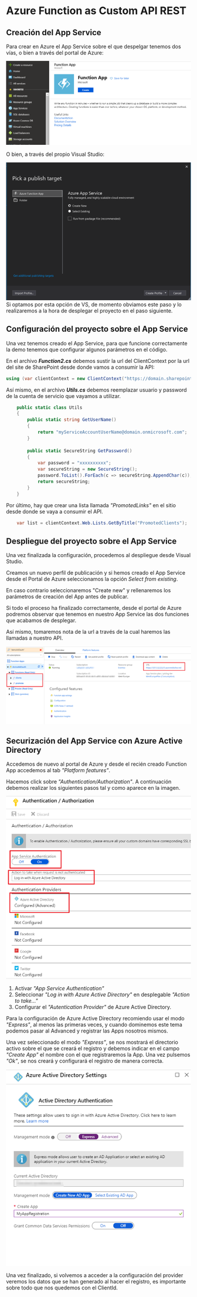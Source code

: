 # Azure Function as Custom API REST

## Creación del App Service
Para crear en Azure el App Service sobre el que despelgar tenemos dos vías, o bien a través del portal de Azure:

![alt text](https://raw.githubusercontent.com/ivangomez/SPSMad2019_SpfxNinja/master/DemoAzureFunction/Api/Screenshot1.png)

O bien, a través del propio Visual Studio:

![alt text](https://raw.githubusercontent.com/ivangomez/SPSMad2019_SpfxNinja/master/DemoAzureFunction/Api/Screenshot2.png)
Si optamos por esta opción de VS, de momento obviamos este paso y lo realizaremos a la hora de desplegar el proyecto en el paso siguiente.


## Configuración del proyecto sobre el App Service

Una vez tenemos creado el App Service, para que funcione correctamente la demo tenemos que configurar algunos parámetros en el código.

En el archivo *__Function2.cs__* debemos sustir la url del ClientContext por la url del site de SharePoint desde donde vamos a consumir la API:
```c#
using (var clientContext = new ClientContext("https://domain.sharepoint.com/sites/MyDemoSite"))
```

Así mismo, en el archivo *__Utils.cs__* debemos reemplazar usuario y password de la cuenta de servicio que vayamos a utilizar.
```c#
    public static class Utils
    {
        public static string GetUserName()
        {
            return "myServiceAccountUserName@domain.onmicrosoft.com";
        }

        public static SecureString GetPassword()
        {
            var password = "xxxxxxxxxx";
            var secureString = new SecureString();
            password.ToList().ForEach(c => secureString.AppendChar(c));
            return secureString;
        }
    }
```

Por último, hay que crear una lista llamada *"PromotedLinks"* en el sitio desde donde se vaya a consumir el API.
```c#
    var list = clientContext.Web.Lists.GetByTitle("PromotedClients");
```


## Despliegue del proyecto sobre el App Service

Una vez finalizada la configuración, procedemos al despliegue desde Visual Studio.

Creamos un nuevo perfil de publicación y si hemos creado el App Service desde el Portal de Azure seleccionamos la opción *Select from existing*. 

En caso contrario seleccionaremos "Create new" y rellenaremos los parámetros de creación del App antes de publicar.

Si todo el proceso ha finalizado correctamente, desde el portal de Azure podremos observar que tenemos en nuestro App Service las dos funciones que acabamos de desplegar.

Así mismo, tomaremos nota de la url a través de la cual haremos las llamadas a nuestro API.

![alt text](https://raw.githubusercontent.com/ivangomez/SPSMad2019_SpfxNinja/master/DemoAzureFunction/Api/Screenshot3.png)


## Securización del App Service con Azure Active Directory

Accedemos de nuevo al portal de Azure y desde el recién creado Function App accedemos al tab *"Platform features"*.

Hacemos click sobre *"Authentication/Authorization"*. A continuación debemos realizar los siguientes pasos tal y como aparece en la imagen.

![alt text](https://raw.githubusercontent.com/ivangomez/SPSMad2019_SpfxNinja/master/DemoAzureFunction/Api/Screenshot4.png)

1. Activar *"App Service Authentication"*
2. Seleccionar *"Log in with Azure Active Directory"* en desplegable *"Action to take..."*
3. Configurar el *"Autentication Provider"* de Azure Active Directory.

Para la configuración de Azure Active Directory recomiendo usar el modo *"Express"*, al menos las primeras veces, y cuando dominemos este tema podemos pasar al Advanced y registrar las Apps nosotros mismos.

Una vez seleccionado el modo *"Express"*, se nos mostrará el directorio activo sobre el que se creará el registro y debemos indicar en el campo *"Create App"* el nombre con el que registraremos la App. Una vez pulsemos *"Ok"*, se nos creará y configurará el registro de manera correcta.

![alt text](https://raw.githubusercontent.com/ivangomez/SPSMad2019_SpfxNinja/master/DemoAzureFunction/Api/Screenshot5.png)

Una vez finalizado, si volvemos a acceder a la configuración del provider veremos los datos que se han generado al hacer el registro, es importante sobre todo que nos quedemos con el ClientId.


